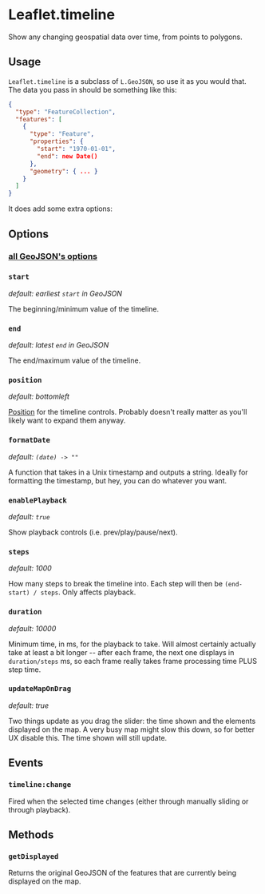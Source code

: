 # Leaflet.timeline

Show any changing geospatial data over time, from points to polygons.

## Usage

`Leaflet.timeline` is a subclass of `L.GeoJSON`, so use it as you would that.
The data you pass in should be something like this:

``` json
{
  "type": "FeatureCollection",
  "features": [
    {
      "type": "Feature",
      "properties": {
        "start": "1970-01-01",
        "end": new Date()
      },
      "geometry": { ... }
    }
  ]
}
```

It does add some extra options:

## Options

### [all GeoJSON's options](http://leafletjs.com/reference.html#geojson)

### `start`
*default: earliest `start` in GeoJSON*

The beginning/minimum value of the timeline.

### `end`
*default: latest `end` in GeoJSON*

The end/maximum value of the timeline.

### `position`
*default: bottomleft*

[Position](http://leafletjs.com/reference.html#control) for the timeline
controls. Probably doesn't really matter as you'll likely want to expand them
anyway.

### `formatDate`
*default: `(date) -> ""`*

A function that takes in a Unix timestamp and outputs a string. Ideally for
formatting the timestamp, but hey, you can do whatever you want.

### `enablePlayback`
*default: `true`*

Show playback controls (i.e. prev/play/pause/next).

### `steps`
*default: 1000*

How many steps to break the timeline into. Each step will then be `(end-start) /
steps`. Only affects playback.

### `duration`
*default: 10000*

Minimum time, in ms, for the playback to take. Will almost certainly actually
take at least a bit longer -- after each frame, the next one displays in
`duration/steps` ms, so each frame really takes frame processing time PLUS
step time.

### `updateMapOnDrag`
*default: true*

Two things update as you drag the slider: the time shown and the elements
displayed on the map. A very busy map might slow this down, so for better UX
disable this. The time shown will still update.

## Events

### `timeline:change`
Fired when the selected time changes (either through manually sliding or
through playback).

## Methods

### `getDisplayed`
Returns the original GeoJSON of the features that are currently being displayed
on the map.
